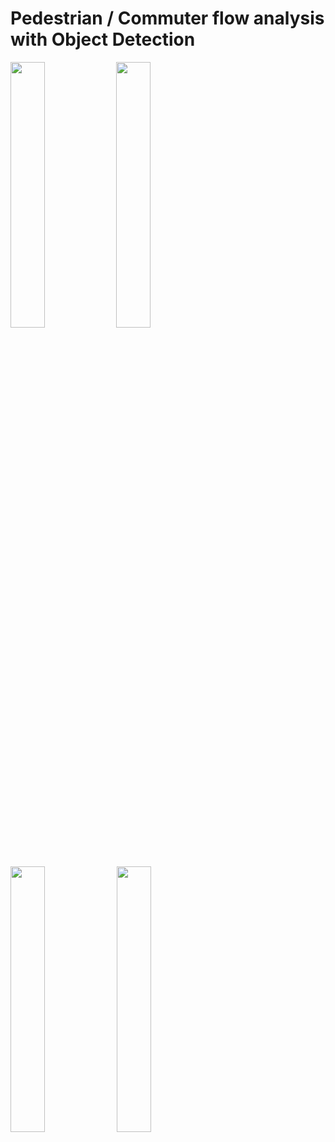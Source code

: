 #      Pedestrian / Commuter flow analysis with Object Detection

    
    
    
<img src="https://raw.githubusercontent.com/deeprajbasu/PedestrianFlowAnalysis/master/1.gif" width="33%" align="left" >   
<img src="https://raw.githubusercontent.com/deeprajbasu/PedestrianFlowAnalysis/master/4.gif" width="33%" align='left'>

    
    
<img src="https://raw.githubusercontent.com/deeprajbasu/PedestrianFlowAnalysis/master/2.gif" width="33%" align="center" >   
<img src="https://raw.githubusercontent.com/deeprajbasu/PedestrianFlowAnalysis/master/3.gif" width="33%" align='center'>
